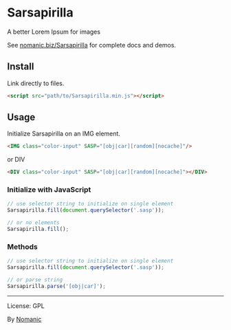# Sarsapirilla

A better Lorem Ipsum for images

See [nomanic.biz/Sarsapirilla](https://www.nomanic.biz/Sarsapirilla/) for complete docs and demos.

## Install

Link directly to files.

``` html
<script src="path/to/Sarsapirilla.min.js"></script>
```

## Usage

Initialize Sarsapirilla on an IMG element.

``` html
<IMG class="color-input" SASP="[obj|car][random][nocache]"/>
```

or DIV

``` html
<DIV class="color-input" SASP="[obj|car][random][nocache]"></DIV>
```

### Initialize with JavaScript

``` js
// use selector string to initialize on single element
Sarsapirilla.fill(document.querySelector('.sasp'));

// or no elements
Sarsapirilla.fill();
```

### Methods

``` js
// use selector string to initialize on single element
Sarsapirilla.fill(document.querySelector('.sasp'));

// or parse string
Sarsapirilla.parse('[obj|car]');
```

---

License: GPL

By [Nomanic](http://www.nomanic.biz/)
